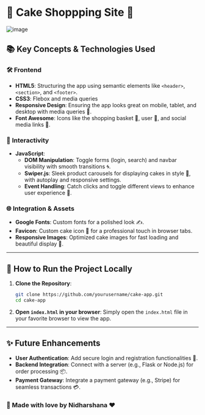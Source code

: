 
# 🍰 Cake Shoppping Site 🎂

![image](https://github.com/user-attachments/assets/8883d8c0-95d4-4eb6-9d25-e9e6c3eabbac)

## 📚 Key Concepts & Technologies Used

### 🛠️ **Frontend**
- **HTML5**: Structuring the app using semantic elements like `<header>`, `<section>`, and `<footer>`.
- **CSS3**: Flebox and media queries
- **Responsive Design**: Ensuring the app looks great on mobile, tablet, and desktop with media queries 📱.
- **Font Awesome**: Icons like the shopping basket 🛒, user 👤, and social media links 🔗.

### 🔄 **Interactivity**
- **JavaScript**:
  - **DOM Manipulation**: Toggle forms (login, search) and navbar visibility with smooth transitions 🌀.
  - **Swiper.js**: Sleek product carousels for displaying cakes in style 🎠, with autoplay and responsive settings.
  - **Event Handling**: Catch clicks and toggle different views to enhance user experience 📲.

### 🌐 **Integration & Assets**
- **Google Fonts**: Custom fonts for a polished look ✍️.
- **Favicon**: Custom cake icon 🧁 for a professional touch in browser tabs.
- **Responsive Images**: Optimized cake images for fast loading and beautiful display 🍰.

---

## 🚀 How to Run the Project Locally

1. **Clone the Repository**:
   ```bash
   git clone https://github.com/yourusername/cake-app.git
   cd cake-app
   ```

2. **Open `index.html` in your browser**:
   Simply open the `index.html` file in your favorite browser to view the app.

---

## ✨ Future Enhancements
- **User Authentication**: Add secure login and registration functionalities 🔐.
- **Backend Integration**: Connect with a server (e.g., Flask or Node.js) for order processing 📦.
- **Payment Gateway**: Integrate a payment gateway (e.g., Stripe) for seamless transactions 💳.

### 🍰 Made with love by Nidharshana ❤️

